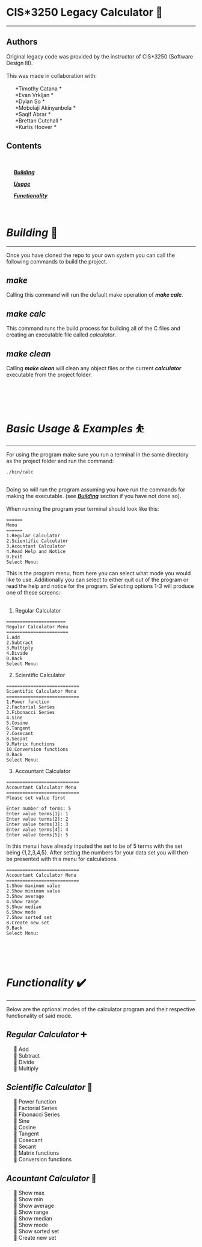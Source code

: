 # **CIS*3250 Legacy Calculator** 🧮

---

## Authors
Original legacy code was provided by the instructor of CIS*3250 (Software Design III).<br>
<br>
This was made in collaboration with: <br><br>
&nbsp; &nbsp; &nbsp; *Timothy Catana *<br>
&nbsp; &nbsp; &nbsp; *Evan Vrkljan *<br>
&nbsp; &nbsp; &nbsp; *Dylan So *<br>
&nbsp; &nbsp; &nbsp; *Mobolaji Akinyanbola *<br>
&nbsp; &nbsp; &nbsp; *Saqif Abrar *<br>
&nbsp; &nbsp; &nbsp; *Brettan Cutchall *<br>
&nbsp; &nbsp; &nbsp; *Kurtis Hoover *<br>

## Contents
<br>


&nbsp; &nbsp; &nbsp;[***Building***](#Building-🔨)
<br>

&nbsp; &nbsp; &nbsp;[***Usage***](#Basic-Usage-&-Examples-⛹️)
<br>

&nbsp; &nbsp; &nbsp;[***Functionality***](#Functionality-✔️)
<br><br><br>

# ***Building*** 🔨

---
Once you have cloned the repo to your own system you can call the following commands to build the project.

## *make*
Calling this command will run the default make operation of ***make calc***.

## *make calc*
This command runs the build process for building all of the C files and creating an executable file called *calculator*.

## *make clean*
Calling ***make clean*** will clean any object files or the current ***calculator*** executable from the project folder.


<br><br><br>

# ***Basic Usage & Examples*** ⛹️

---

For using the program make sure you run a terminal in the same directory as the project folder and run the command:<br>
```
./bin/calc
```
<br> Doing so will run the program assuming you have run the commands for making the executable. (see [***Building***](#Building-🔨) section if you have not done so).<br><br>
When running the program your terminal should look like this:
```
======
Menu
======
1.Regular Calculator
2.Scientific Calculator
3.Acountant Calculator
4.Read Help and Notice
0.Exit
Select Menu: 
```
This is the program menu, from here you can select what mode you would like to use. Additionally you can select to either quit out of the program or read the help and notice for the program. Selecting options 1-3 will produce one of these screens:<br><br>
1. Regular Calculator
```
======================
Regular Calculator Menu
=======================
1.Add
2.Subtract
3.Multiply
4.Divide
0.Back
Select Menu:    
```
2. Scientific Calculator
```
===========================
Scientific Calculator Menu
===========================
1.Power function
2.Factorial Series
3.Fibonacci Series
4.Sine
5.Cosine
6.Tangent
7.Cosecant
8.Secant
9.Matrix functions
10.Conversion functions
0.Back
Select Menu:   
```
3. Accountant Calculator 
```
===========================
Accountant Calculator Menu
===========================
Please set value first

Enter number of terms: 5
Enter value terms[1]: 1
Enter value terms[2]: 2
Enter value terms[3]: 3
Enter value terms[4]: 4
Enter value terms[5]: 5    
```
In this menu i have already inputed the set to be of 5 terms with the set being {1,2,3,4,5}. After setting the numbers for your data set you will then be presented with this menu for calculations. 
```
===========================
Accountant Calculator Menu
===========================
1.Show maximum value
2.Show minimum value
3.Show average
4.Show range
5.Show median
6.Show mode
7.Show sorted set
8.Create new set
0.Back
Select Menu:   
```

<br><br><br>

# ***Functionality*** ✔️ 

---

Below are the optional modes of the calculator program and their respective functionality of said mode.
##  *Regular Calculator* ➕ 
&nbsp; &nbsp; &nbsp;🔹 Add<br>
&nbsp; &nbsp; &nbsp;🔹 Subtract<br>
&nbsp; &nbsp; &nbsp;🔹 Divide<br>
&nbsp; &nbsp; &nbsp;🔹 Multiply<br>

## *Scientific Calculator* 🧠 

&nbsp; &nbsp; &nbsp;🔹 Power function<br>
&nbsp; &nbsp; &nbsp;🔹 Factorial Series <br>
&nbsp; &nbsp; &nbsp;🔹 Fibonacci Series <br>
&nbsp; &nbsp; &nbsp;🔹 Sine <br>
&nbsp; &nbsp; &nbsp;🔹 Cosine <br>
&nbsp; &nbsp; &nbsp;🔹 Tangent <br>
&nbsp; &nbsp; &nbsp;🔹 Cosecant <br>
&nbsp; &nbsp; &nbsp;🔹 Secant<br>
&nbsp; &nbsp; &nbsp;🔹 Matrix functions<br>
&nbsp; &nbsp; &nbsp;🔹 Conversion functions<br>

## *Acountant Calculator* 🧾 
&nbsp; &nbsp; &nbsp;🔹 Show max<br>
&nbsp; &nbsp; &nbsp;🔹 Show min<br>
&nbsp; &nbsp; &nbsp;🔹 Show average<br>
&nbsp; &nbsp; &nbsp;🔹 Show range<br>
&nbsp; &nbsp; &nbsp;🔹 Show median<br>
&nbsp; &nbsp; &nbsp;🔹 Show mode<br>
&nbsp; &nbsp; &nbsp;🔹 Show sorted set<br>
&nbsp; &nbsp; &nbsp;🔹 Create new set<br>



